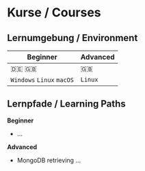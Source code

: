 # Kurse / Courses

## Lernumgebung / Environment

| **Beginner** | **Advanced** |
|--------------|--------------|
| :de: :uk: | :uk: |
| `Windows` `Linux` `macOS` | `Linux` |

## Lernpfade / Learning Paths

**Beginner**
- ...

**Advanced**
- MongoDB retrieving ...
